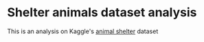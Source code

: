 # Shelter animals dataset analysis
This is an analysis on Kaggle's [animal shelter](https://www.kaggle.com/c/shelter-animal-outcomes/data) dataset

